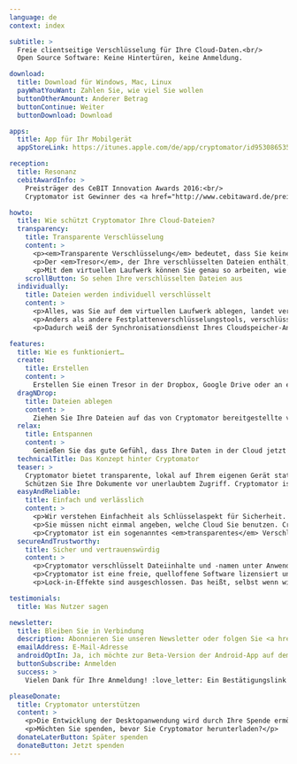 ```yaml
---
language: de
context: index

subtitle: >
  Freie clientseitige Verschlüsselung für Ihre Cloud-Daten.<br/>
  Open Source Software: Keine Hintertüren, keine Anmeldung.

download:
  title: Download für Windows, Mac, Linux
  payWhatYouWant: Zahlen Sie, wie viel Sie wollen
  buttonOtherAmount: Anderer Betrag
  buttonContinue: Weiter
  buttonDownload: Download

apps:
  title: App für Ihr Mobilgerät
  appStoreLink: https://itunes.apple.com/de/app/cryptomator/id953086535

reception:
  title: Resonanz
  cebitAwardInfo: >
    Preisträger des CeBIT Innovation Awards 2016:<br/>
    Cryptomator ist Gewinner des <a href="http://www.cebitaward.de/preistraeger/finalisten-2016/cryptomator.html" target="_blank">Sonderpreises for Usable Security and Privacy</a>.

howto:
  title: Wie schützt Cryptomator Ihre Cloud-Dateien?
  transparency:
    title: Transparente Verschlüsselung
    content: >
      <p><em>Transparente Verschlüsselung</em> bedeutet, dass Sie keinen Unterschied im Umgang mit Ihren Dateien bemerken werden.</p>
      <p>Der <em>Tresor</em>, der Ihre verschlüsselten Dateien enthält, liegt in Ihrem Cloud-Ordner. Cryptomator stellt ein virtuelles Laufwerk bereit, über welches Sie auf Ihre Dateien wie gewohnt zugreifen können.</p>
      <p>Mit dem virtuellen Laufwerk können Sie genau so arbeiten, wie Sie einen normalen USB-Stick verwenden.</p>
    scrollButton: So sehen Ihre verschlüsselten Dateien aus
  individually:
    title: Dateien werden individuell verschlüsselt
    content: >
      <p>Alles, was Sie auf dem virtuellen Laufwerk ablegen, landet verschlüsselt in Ihrem Tresor.</p>
      <p>Anders als andere Festplattenverschlüsselungstools, verschlüsselt Cryptomator jede Datei einzeln. Wenn Sie also z.B. nur eine kleine Textdatei bearbeiten, verändert sich auch nur die entsprechende verschlüsselte Datei.</p>
      <p>Dadurch weiß der Synchronisationsdienst Ihres Cloudspeicher-Anbieters genau, was hochgeladen werden muss und was nicht. Damit wird der Datenverkehr (Traffic) minimiert.</p>

features:
  title: Wie es funktioniert…
  create:
    title: Erstellen
    content: >
      Erstellen Sie einen Tresor in der Dropbox, Google Drive oder an einem beliebigen anderen Ort. Geben Sie dem Tresor ein Passwort – und schon kann es losgehen.
  dragNDrop:
    title: Dateien ablegen
    content: >
      Ziehen Sie Ihre Dateien auf das von Cryptomator bereitgestellte virtuelle Laufwerk oder speichern Sie Dokumente dort direkt.
  relax:
    title: Entspannen
    content: >
      Genießen Sie das gute Gefühl, dass Ihre Daten in der Cloud jetzt sicher sind. Cryptomator verschlüsselt Ihre Dateien noch vor der Übertragung, so dass keine unverschlüsselten Daten in der Cloud landen.
  technicalTitle: Das Konzept hinter Cryptomator
  teaser: >
    Cryptomator bietet transparente, lokal auf Ihrem eigenen Gerät stattfindende Verschlüsselung für Ihre Cloud.
    Schützen Sie Ihre Dokumente vor unerlaubtem Zugriff. Cryptomator ist eine freie, quelloffene Software, so dass Sie sicher vor Hintertüren sind.
  easyAndReliable:
    title: Einfach und verlässlich
    content: >
      <p>Wir verstehen Einfachheit als Schlüsselaspekt für Sicherheit. Mit Cryptomator brauchen Sie sich nicht mit Accounts, Schlüsselverwaltung, Zugriffsrechten oder Verschlüsselungseinstellungen herumschlagen. Suchen Sie sich einfach ein Passwort aus und das war's schon.</p>
      <p>Sie müssen nicht einmal angeben, welche Cloud Sie benutzen. Cryptomator verschlüsselt unabhängig vom gewählten Speicherort. Das macht die Anwendung so einfach, was wir als riesigen Gewinn für die Verlässlichkeit empfinden. Komplexität zerstört Sicherheit.</p>
      <p>Cryptomator ist ein sogenanntes <em>transparentes</em> Verschlüsselungswerkzeug. Das bedeutet, dass Sie keine neuen Arbeitsabläufe erlernen müssen. Arbeiten Sie mit Ihren Dateien so, wie sie es gewohnt sind.</p>
  secureAndTrustworthy:
    title: Sicher und vertrauenswürdig
    content: >
      <p>Cryptomator verschlüsselt Dateiinhalte und -namen unter Anwendung von <a href="https://de.wikipedia.org/wiki/Advanced_Encryption_Standard" target="_blank">AES</a>. Ihr Passwort wird durch <a href="https://de.wikipedia.org/wiki/Scrypt" target="_blank">scrypt</a> gegen Angriffe geschützt. Pfadstrukturen werden verschleiert.</p>
      <p>Cryptomator ist eine freie, quelloffene Software lizensiert unter der GPLv3. Dadurch kann jeder unseren Code einsehen. Es ist unmöglich für Dritte, Hintertüren einzubauen. Außerdem können wir Schwachstellen nicht verheimlichen. Und das Beste ist: Sie brauchen uns nicht vertrauen, weil Sie uns kontrollieren können!</p>
      <p>Lock-in-Effekte sind ausgeschlossen. Das heißt, selbst wenn wir entscheiden würden, die Entwicklung einzustellen, haben bereits Hunderte anderer Entwickler den Quellcode kopiert. Da Sie keinen Account benötigen, werden Sie also niemals vor verschlossenen Türen stehen.</p>

testimonials:
  title: Was Nutzer sagen

newsletter:
  title: Bleiben Sie in Verbindung
  description: Abonnieren Sie unseren Newsletter oder folgen Sie <a href="https://twitter.com/Cryptomator" target="_blank">@Cryptomator</a> auf Twitter.
  emailAddress: E-Mail-Adresse
  androidOptIn: Ja, ich möchte zur Beta-Version der Android-App auf dem Laufenden bleiben
  buttonSubscribe: Anmelden
  success: >
    Vielen Dank für Ihre Anmeldung! :love_letter: Ein Bestätigungslink wurde an Ihre E-Mail-Adresse zugeschickt.

pleaseDonate:
  title: Cryptomator unterstützen
  content: >
    <p>Die Entwicklung der Desktopanwendung wird durch Ihre Spende ermöglicht.</p>
    <p>Möchten Sie spenden, bevor Sie Cryptomator herunterladen?</p>
  donateLaterButton: Später spenden
  donateButton: Jetzt spenden
---
```

